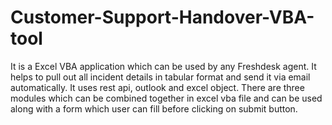 # Customer-Support-Handover-VBA-tool
It is a Excel VBA application which can be used by any Freshdesk agent. It helps to pull out all incident details in tabular format and send it via email automatically. It uses rest api, outlook and excel object. There are three modules which can be combined together in excel vba file and can be used along with a form which user can fill before clicking on submit button. 

